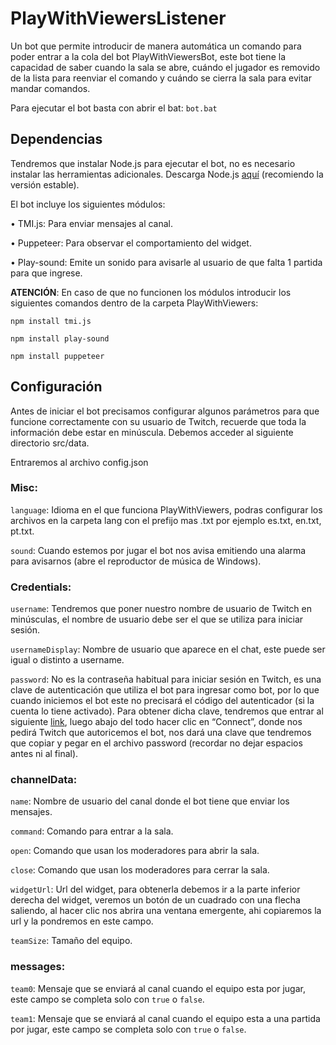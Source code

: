 # PlayWithViewersListener
Un bot que permite introducir de manera automática un comando para poder entrar a la cola del bot PlayWithViewersBot, este bot tiene la capacidad de saber cuando la sala se abre, cuándo el jugador es removido de la lista para reenviar el comando y cuándo se cierra la sala para evitar mandar comandos.

Para ejecutar el bot basta con abrir el bat: `bot.bat`

## Dependencias

Tendremos que instalar Node.js para ejecutar el bot, no es necesario instalar las herramientas adicionales. Descarga Node.js [aquí](https://nodejs.org/es) (recomiendo la versión estable).

El bot incluye los siguientes módulos:

•	TMI.js: Para enviar mensajes al canal.

•	Puppeteer: Para observar el comportamiento del widget.

•	Play-sound: Emite un sonido para avisarle al usuario de que falta 1 partida para que ingrese.

**ATENCIÓN**: En caso de que no funcionen los módulos introducir los siguientes comandos dentro de la carpeta PlayWithViewers:

`npm install tmi.js`

`npm install play-sound`

`npm install puppeteer`

## Configuración
Antes de iniciar el bot precisamos configurar algunos parámetros para que funcione correctamente con su usuario de Twitch, recuerde que toda la información debe estar en minúscula. Debemos acceder al siguiente directorio src/data.

Entraremos al archivo config.json

### Misc:

`language`: Idioma en el que funciona PlayWithViewers, podras configurar los archivos en la carpeta lang con el prefijo mas .txt por ejemplo es.txt, en.txt, pt.txt.

`sound`: Cuando estemos por jugar el bot nos avisa emitiendo una alarma para avisarnos (abre el reproductor de música de Windows).

### Credentials:

`username`: Tendremos que poner nuestro nombre de usuario de Twitch en minúsculas, el nombre de usuario debe ser el que se utiliza para iniciar sesión.

`usernameDisplay`: Nombre de usuario que aparece en el chat, este puede ser igual o distinto a username. 

`password`: No es la contraseña habitual para iniciar sesión en Twitch, es una clave de autenticación que utiliza el bot para ingresar como bot, por lo que cuando iniciemos el bot este no precisará el código del autenticador (si la cuenta lo tiene activado).
Para obtener dicha clave, tendremos que entrar al siguiente [link](https://twitchapps.com/tmi/), luego abajo del todo hacer clic en “Connect”, donde nos pedirá Twitch que autoricemos el bot, nos dará una clave que tendremos que copiar y pegar en el archivo password (recordar no dejar espacios antes ni al final).

### channelData:

`name`: Nombre de usuario del canal donde el bot tiene que enviar los mensajes.

`command`: Comando para entrar a la sala.

`open`: Comando que usan los moderadores para abrir la sala.

`close`: Comando que usan los moderadores para cerrar la sala.

`widgetUrl`: Url del widget, para obtenerla debemos ir a la parte inferior derecha del widget, veremos un botón de un cuadrado con una flecha saliendo, al hacer clic nos abrira una ventana emergente, ahi copiaremos la url y la pondremos en este campo.

`teamSize`: Tamaño del equipo.

### messages:

`team0`: Mensaje que se enviará al canal cuando el equipo esta por jugar, este campo se completa solo con `true` o `false`.

`team1`: Mensaje que se enviará al canal cuando el equipo esta a una partida por jugar, este campo se completa solo con `true` o `false`.
